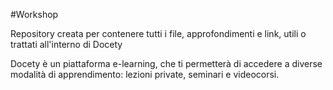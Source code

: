 #Workshop

Repository creata per contenere tutti i file, approfondimenti e link, utili o trattati all'interno di Docety

Docety è un piattaforma e-learning, che ti permetterà di accedere a diverse modalità di apprendimento: lezioni private, seminari e videocorsi.
